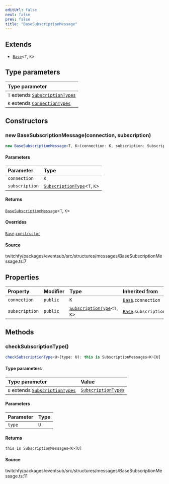 ```yaml
---
editUrl: false
next: false
prev: false
title: "BaseSubscriptionMessage"
---
```


## Extends

- [`Base`](/api/eventsub/classes/base/)\<`T`, `K`\>

## Type parameters

| Type parameter |
| :------ |
| `T` extends [`SubscriptionTypes`](/api/eventsub/enumerations/subscriptiontypes/) |
| `K` extends [`ConnectionTypes`](/api/eventsub/type-aliases/connectiontypes/) |

## Constructors

### new BaseSubscriptionMessage(connection, subscription)

```ts
new BaseSubscriptionMessage<T, K>(connection: K, subscription: SubscriptionType<T, K>): BaseSubscriptionMessage<T, K>
```

#### Parameters

| Parameter | Type |
| :------ | :------ |
| `connection` | `K` |
| `subscription` | [`SubscriptionType`](/api/eventsub/type-aliases/subscriptiontype/)\<`T`, `K`\> |

#### Returns

[`BaseSubscriptionMessage`](/api/eventsub/classes/basesubscriptionmessage/)\<`T`, `K`\>

#### Overrides

[`Base`](/api/eventsub/classes/base/).[`constructor`](/api/eventsub/classes/base/#constructors)

#### Source

twitchfy/packages/eventsub/src/structures/messages/BaseSubscriptionMessage.ts:7

## Properties

| Property | Modifier | Type | Inherited from |
| :------ | :------ | :------ | :------ |
| `connection` | `public` | `K` | [`Base`](/api/eventsub/classes/base/).`connection` |
| `subscription` | `public` | [`SubscriptionType`](/api/eventsub/type-aliases/subscriptiontype/)\<`T`, `K`\> | [`Base`](/api/eventsub/classes/base/).`subscription` |

## Methods

### checkSubscriptionType()

```ts
checkSubscriptionType<U>(type: U): this is SubscriptionMessages<K>[U]
```

#### Type parameters

| Type parameter | Value |
| :------ | :------ |
| `U` extends [`SubscriptionTypes`](/api/eventsub/enumerations/subscriptiontypes/) | [`SubscriptionTypes`](/api/eventsub/enumerations/subscriptiontypes/) |

#### Parameters

| Parameter | Type |
| :------ | :------ |
| `type` | `U` |

#### Returns

`this is SubscriptionMessages<K>[U]`

#### Source

twitchfy/packages/eventsub/src/structures/messages/BaseSubscriptionMessage.ts:11
